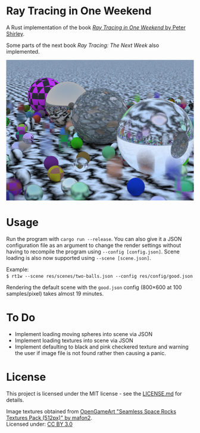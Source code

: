 # Ray Tracing in One Weekend

A Rust implementation of the book [*Ray Tracing in One Weekend* by Peter Shirley](https://in1weekend.blogspot.com/).

Some parts of the next book *Ray Tracing: The Next Week* also implemented.

<p align="center">
	<img src="output.png" alt="">	
</p>

# Usage

Run the program with `cargo run --release`. You can also give it a JSON configuration file as an argument to change the render settings without having to recompile the program using `--config [config.json]`. Scene loading is also now supported using `--scene [scene.json]`.

Example:  
`$ rt1w --scene res/scenes/two-balls.json --config res/config/good.json`

Rendering the default scene with the `good.json` config (800×600 at 100 samples/pixel) takes almost 19 minutes.

# To Do

- Implement loading moving spheres into scene via JSON
- Implement loading textures into scene via JSON
- Implement defaulting to black and pink checkered texture and warning the user if image file is not found rather then causing a panic.

# License

This project is licensed under the MIT license - see the [LICENSE.md](LICENSE.md) for details.

Image textures obtained from [OpenGameArt "Seamless Space Rocks Textures Pack (512px)" by mafon2](https://opengameart.org/content/seamless-space-rocks-textures-pack-512px).  
Licensed under: [CC BY 3.0](https://creativecommons.org/licenses/by/3.0/legalcode)